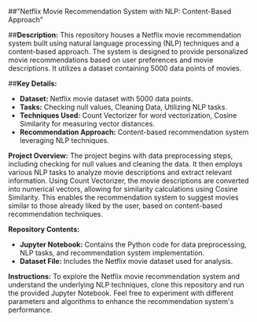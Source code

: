 


##"Netflix Movie Recommendation System with NLP: Content-Based Approach"

##**Description:**
This repository houses a Netflix movie recommendation system built using natural language processing (NLP) techniques and a content-based approach. The system is designed to provide personalized movie recommendations based on user preferences and movie descriptions. It utilizes a dataset containing 5000 data points of movies.

##**Key Details:**
- **Dataset:** Netflix movie dataset with 5000 data points.
- **Tasks:** Checking null values, Cleaning Data, Utilizing NLP tasks.
- **Techniques Used:** Count Vectorizer for word vectorization, Cosine Similarity for measuring vector distances.
- **Recommendation Approach:** Content-based recommendation system leveraging NLP techniques.

**Project Overview:**
The project begins with data preprocessing steps, including checking for null values and cleaning the data. It then employs various NLP tasks to analyze movie descriptions and extract relevant information. Using Count Vectorizer, the movie descriptions are converted into numerical vectors, allowing for similarity calculations using Cosine Similarity. This enables the recommendation system to suggest movies similar to those already liked by the user, based on content-based recommendation techniques.

**Repository Contents:**
- **Jupyter Notebook:** Contains the Python code for data preprocessing, NLP tasks, and recommendation system implementation.
- **Dataset File:** Includes the Netflix movie dataset used for analysis.

**Instructions:**
To explore the Netflix movie recommendation system and understand the underlying NLP techniques, clone this repository and run the provided Jupyter Notebook. Feel free to experiment with different parameters and algorithms to enhance the recommendation system's performance.
